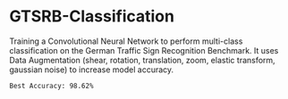 # GTSRB-Classification
Training a Convolutional Neural Network to perform multi-class classification on the German Traffic Sign Recognition Benchmark.
It uses Data Augmentation (shear, rotation, translation, zoom, elastic transform, gaussian noise) to increase model accuracy.

```Best Accuracy: 98.62%```
